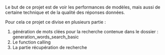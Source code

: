 Le but de ce projet est de voir les performances de modèles, mais aussi de certaine technique et de la qualité des réponses données. 

Pour cela ce projet ce divise en plusieurs partie : 
1) génération de mots clées pour la recherche contenue dans le dossier : generation_words_search_basic
2) Le function calling
3) La partie récupération de recherche

